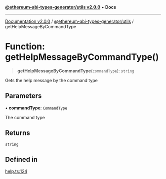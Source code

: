 [**@ethereum-abi-types-generator/utils v2.0.0**](../README.md) • **Docs**

***

[Documentation v2.0.0](../../../packages.md) / [@ethereum-abi-types-generator/utils](../README.md) / getHelpMessageByCommandType

# Function: getHelpMessageByCommandType()

> **getHelpMessageByCommandType**(`commandType`): `string`

Gets the help message by the command type

## Parameters

• **commandType**: [`CommandType`](../../types/type-aliases/CommandType.md)

The command type

## Returns

`string`

## Defined in

[help.ts:124](https://github.com/niZmosis/ethereum-abi-types-generator/blob/34014c6ac1a58a7622fbd21e7421270aae38bf36/packages/utils/src/help.ts#L124)
